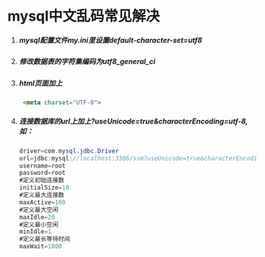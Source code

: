 # mysql中文乱码常见解决

1. ##### mysql配置文件my.ini里设置default-character-set=utf8    

2. ##### 修改数据表的字符集编码为utf8_general_ci    

3. ##### html页面加上
   ````html
   	<meta charset="UTF-8">  
    ````

4. ##### 连接数据库的url上加上?useUnicode=true&characterEncoding=utf-8,如：
   ````java
   driver=com.mysql.jdbc.Driver
   url=jdbc:mysql://localhost:3306/ssm?useUnicode=true&characterEncoding=utf-8
   username=root
   password=root
   #定义初始连接数  
   initialSize=10
   #定义最大连接数  
   maxActive=100
   #定义最大空闲  
   maxIdle=20
   #定义最小空闲  
   minIdle=1
   #定义最长等待时间  
   maxWait=1800
   ````
